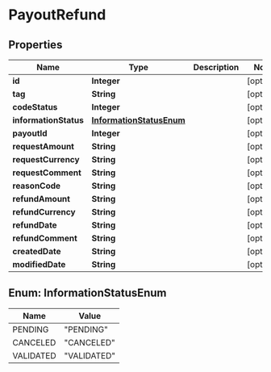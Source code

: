 
# PayoutRefund

## Properties
Name | Type | Description | Notes
------------ | ------------- | ------------- | -------------
**id** | **Integer** |  |  [optional]
**tag** | **String** |  |  [optional]
**codeStatus** | **Integer** |  |  [optional]
**informationStatus** | [**InformationStatusEnum**](#InformationStatusEnum) |  |  [optional]
**payoutId** | **Integer** |  |  [optional]
**requestAmount** | **String** |  |  [optional]
**requestCurrency** | **String** |  |  [optional]
**requestComment** | **String** |  |  [optional]
**reasonCode** | **String** |  |  [optional]
**refundAmount** | **String** |  |  [optional]
**refundCurrency** | **String** |  |  [optional]
**refundDate** | **String** |  |  [optional]
**refundComment** | **String** |  |  [optional]
**createdDate** | **String** |  |  [optional]
**modifiedDate** | **String** |  |  [optional]


<a name="InformationStatusEnum"></a>
## Enum: InformationStatusEnum
Name | Value
---- | -----
PENDING | &quot;PENDING&quot;
CANCELED | &quot;CANCELED&quot;
VALIDATED | &quot;VALIDATED&quot;




